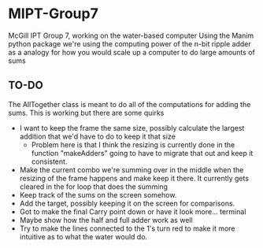 # MIPT-Group7

McGill IPT Group 7, working on the water-based computer
Using the Manim python package we're using the computing power of the n-bit ripple adder as a analogy for how you would scale up a computer to do large amounts of sums

## TO-DO

The AllTogether class is meant to do all of the computations for adding the sums. This is working but there are some quirks

- I want to keep the frame the same size, possibly calculate the largest addition that we'd have to do to keep it that size
    * Problem here is that I think the resizing is currently done in the function "makeAdders" going to have to migrate that out and keep it consistent.
- Make the current combo we're summing over in the middle when the resizing of the frame happens and make keep it there. It currently gets cleared in the for loop that does the summing
- Keep track of the sums on the screen somehow.
- Add the target, possibly keeping it on the screen for comparisons. 
- Got to make the final Carry point down or have it look more... terminal
- Maybe show how the half and full adder work as well
- Try to make the lines connected to the 1's turn red to make it more intuitive as to what the water would do.
